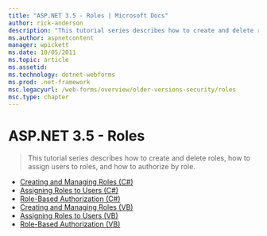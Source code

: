 ```yaml
---
title: "ASP.NET 3.5 - Roles | Microsoft Docs"
author: rick-anderson
description: "This tutorial series describes how to create and delete roles, how to assign users to roles, and how to authorize by role."
ms.author: aspnetcontent
manager: wpickett
ms.date: 10/05/2011
ms.topic: article
ms.assetid: 
ms.technology: dotnet-webforms
ms.prod: .net-framework
msc.legacyurl: /web-forms/overview/older-versions-security/roles
msc.type: chapter
---
```

ASP.NET 3.5 - Roles
====================
> This tutorial series describes how to create and delete roles, how to assign users to roles, and how to authorize by role.


- [Creating and Managing Roles (C#)](creating-and-managing-roles-cs.md)
- [Assigning Roles to Users (C#)](assigning-roles-to-users-cs.md)
- [Role-Based Authorization (C#)](role-based-authorization-cs.md)
- [Creating and Managing Roles (VB)](creating-and-managing-roles-vb.md)
- [Assigning Roles to Users (VB)](assigning-roles-to-users-vb.md)
- [Role-Based Authorization (VB)](role-based-authorization-vb.md)